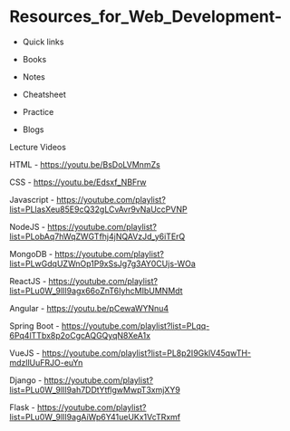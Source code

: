 # Resources_for_Web_Development-

* Quick links

* Books

* Notes

* Cheatsheet

* Practice

* Blogs

Lecture Videos

HTML - https://youtu.be/BsDoLVMnmZs

CSS - https://youtu.be/Edsxf_NBFrw

Javascript - https://youtube.com/playlist?list=PLlasXeu85E9cQ32gLCvAvr9vNaUccPVNP

NodeJS - https://youtube.com/playlist?list=PLobAq7hWqZWGTfhj4jNQAVzJd_y6iTErQ

MongoDB - https://youtube.com/playlist?list=PLwGdqUZWnOp1P9xSsJg7g3AY0CUjs-WOa

ReactJS - https://youtube.com/playlist?list=PLu0W_9lII9agx66oZnT6IyhcMIbUMNMdt

Angular - https://youtu.be/pCewaWYNnu4

Spring Boot - https://youtube.com/playlist?list=PLqq-6Pq4lTTbx8p2oCgcAQGQyqN8XeA1x

VueJS - https://youtube.com/playlist?list=PL8p2I9GklV45qwTH-mdzllUuFRJO-euYn

Django - https://youtube.com/playlist?list=PLu0W_9lII9ah7DDtYtflgwMwpT3xmjXY9

Flask - https://youtube.com/playlist?list=PLu0W_9lII9agAiWp6Y41ueUKx1VcTRxmf

